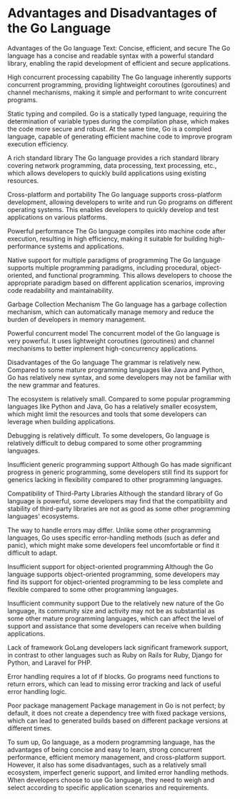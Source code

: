 # Advantages and Disadvantages of the Go Language
Advantages of the Go language
Text: Concise, efficient, and secure
The Go language has a concise and readable syntax with a powerful standard library, enabling the rapid development of efficient and secure applications.

High concurrent processing capability
The Go language inherently supports concurrent programming, providing lightweight coroutines (goroutines) and channel mechanisms, making it simple and performant to write concurrent programs.

Static typing and compiled.
Go is a statically typed language, requiring the determination of variable types during the compilation phase, which makes the code more secure and robust. At the same time, Go is a compiled language, capable of generating efficient machine code to improve program execution efficiency.

A rich standard library
The Go language provides a rich standard library covering network programming, data processing, text processing, etc., which allows developers to quickly build applications using existing resources.

Cross-platform and portability
The Go language supports cross-platform development, allowing developers to write and run Go programs on different operating systems. This enables developers to quickly develop and test applications on various platforms.

Powerful performance
The Go language compiles into machine code after execution, resulting in high efficiency, making it suitable for building high-performance systems and applications.

Native support for multiple paradigms of programming
The Go language supports multiple programming paradigms, including procedural, object-oriented, and functional programming. This allows developers to choose the appropriate paradigm based on different application scenarios, improving code readability and maintainability.

Garbage Collection Mechanism
The Go language has a garbage collection mechanism, which can automatically manage memory and reduce the burden of developers in memory management.

Powerful concurrent model
The concurrent model of the Go language is very powerful. It uses lightweight coroutines (goroutines) and channel mechanisms to better implement high-concurrency applications.

Disadvantages of the Go language
The grammar is relatively new.
Compared to some mature programming languages like Java and Python, Go has relatively new syntax, and some developers may not be familiar with the new grammar and features.

The ecosystem is relatively small.
Compared to some popular programming languages like Python and Java, Go has a relatively smaller ecosystem, which might limit the resources and tools that some developers can leverage when building applications.

Debugging is relatively difficult.
To some developers, Go language is relatively difficult to debug compared to some other programming languages.

Insufficient generic programming support
Although Go has made significant progress in generic programming, some developers still find its support for generics lacking in flexibility compared to other programming languages.

Compatibility of Third-Party Libraries
Although the standard library of Go language is powerful, some developers may find that the compatibility and stability of third-party libraries are not as good as some other programming languages' ecosystems.

The way to handle errors may differ.
Unlike some other programming languages, Go uses specific error-handling methods (such as defer and panic), which might make some developers feel uncomfortable or find it difficult to adapt.

Insufficient support for object-oriented programming
Although the Go language supports object-oriented programming, some developers may find its support for object-oriented programming to be less complete and flexible compared to some other programming languages.

Insufficient community support
Due to the relatively new nature of the Go language, its community size and activity may not be as substantial as some other mature programming languages, which can affect the level of support and assistance that some developers can receive when building applications.

Lack of framework
GoLang developers lack significant framework support, in contrast to other languages such as Ruby on Rails for Ruby, Django for Python, and Laravel for PHP.

Error handling requires a lot of if blocks.
Go programs need functions to return errors, which can lead to missing error tracking and lack of useful error handling logic.

Poor package management
Package management in Go is not perfect; by default, it does not create a dependency tree with fixed package versions, which can lead to generated builds based on different package versions at different times.

To sum up, Go language, as a modern programming language, has the advantages of being concise and easy to learn, strong concurrent performance, efficient memory management, and cross-platform support. However, it also has some disadvantages, such as a relatively small ecosystem, imperfect generic support, and limited error handling methods. When developers choose to use Go language, they need to weigh and select according to specific application scenarios and requirements.
